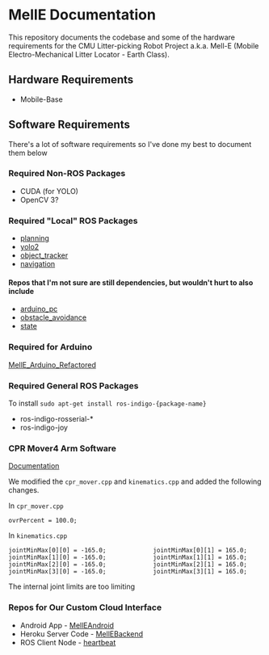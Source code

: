 # MellE Documentation
This repository documents the codebase and some of the hardware requirements for the CMU Litter-picking Robot Project a.k.a. Mell-E (Mobile Electro-Mechanical Litter Locator - Earth Class).

## Hardware Requirements
* Mobile-Base

## Software Requirements
There's a lot of software requirements so I've done my best to document them below

### Required Non-ROS Packages
* CUDA (for YOLO)
* OpenCV 3?

### Required "Local" ROS Packages
* [planning](https://github.com/LitterBot2017/planning)
* [yolo2](https://github.com/LitterBot2017/ROS_Yolo2)
* [object_tracker](https://github.com/LitterBot2017/object_track)
* [navigation](https://github.com/LitterBot2017/melle_refactored)

#### Repos that I'm not sure are still dependencies, but wouldn't hurt to also include
* [arduino_pc](https://github.com/LitterBot2017/arduino_pc)
* [obstacle_avoidance](https://github.com/LitterBot2017/MellEObstacle)
* [state](https://github.com/LitterBot2017/state)

### Required for Arduino
[MellE_Arduino_Refactored](https://github.com/LitterBot2017/MellE_Arduino_Refactored)

### Required General ROS Packages
To install `sudo apt-get install ros-indigo-{package-name}`
* ros-indigo-rosserial-*
* ros-indigo-joy

### CPR Mover4 Arm Software
[Documentation](https://github.com/CPR-Robots/cpr_mover/blob/master/doc/CPRMoverROSDoc.pdf)

We modified the `cpr_mover.cpp` and `kinematics.cpp` and added the following changes.

In `cpr_mover.cpp`

`ovrPercent = 100.0;`

In `kinematics.cpp`

`jointMinMax[0][0] = -165.0;             jointMinMax[0][1] = 165.0;
jointMinMax[1][0] = -165.0;             jointMinMax[1][1] = 165.0;
jointMinMax[2][0] = -165.0;             jointMinMax[2][1] = 165.0;
jointMinMax[3][0] = -165.0;             jointMinMax[3][1] = 165.0;`

The internal joint limits are too limiting

### Repos for Our Custom Cloud Interface
* Android App - [MellEAndroid](https://github.com/LitterBot2017/MellEAndroid)
* Heroku Server Code - [MellEBackend](https://github.com/LitterBot2017/MellEBackend)
* ROS Client Node - [heartbeat](https://github.com/LitterBot2017/heartbeat)
